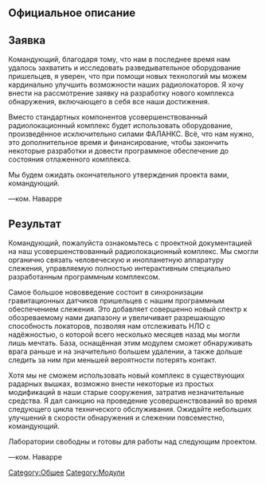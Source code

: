 ## Официальное описание

## Заявка

Командующий, благодаря тому, что нам в последнее время нам удалось
захватить и исследовать разведывательное оборудование пришельцев, я
уверен, что при помощи новых технологий мы можем кардинально улучшить
возможности наших радиолокаторов. Я хочу внести на рассмотрение заявку
на разработку нового комплекса обнаружения, включающего в себя все наши
достижения.

Вместо стандартных компонентов усовершенствованный радиолокационный
комплекс будет использовать оборудование, произведённое исключительно
силами ФАЛАНКС. Всё, что нам нужно, это дополнительное время и
финансирование, чтобы закончить некоторые разработки и довести
программное обеспечение до состояния отлаженного комплекса.

Мы будем ожидать окончательного утверждения проекта вами, командующий.

—ком. Наварре

## Результат

Командующий, пожалуйста ознакомьтесь с проектной документацией на наш
усовершенствованный радиолокационный комплекс. Мы смогли органично
связать человеческую и инопланетную аппаратуру слежения, управляемую
полностью интерактивным специально разработанным программным комплексом.

Самое большое нововведение состоит в синхронизации гравитационных
датчиков пришельцев с нашим программным обеспечением слежения. Это
добавляет совершенно новый спектр к обозреваемому нами диапазону и
увеличивает разрешающую способность локаторов, позволяя нам отслеживать
НЛО с надёжностью, о которой всего несколько месяцев назад мы могли лишь
мечтать. База, оснащённая этим модулем сможет обнаруживать врага раньше
и на значительно большем удалении, а также дольше следить за ним при
меньшей вероятности потерять контакт.

Хотя мы не сможем использовать новый комплекс в существующих радарных
вышках, возможно внести некоторые из простых модификаций в наши старые
сооружения, затратив незначительные средства. Я дал санкцию на
проведение усовершенствований во время следующего цикла технического
обслуживания. Ожидайте небольших улучшений в скорости обнаружения и
слежении повсеместно, командующий.

Лаборатории свободны и готовы для работы над следующим проектом.

—ком. Наварре

[Category:Общее](Category:Общее "wikilink")
[Category:Модули](Category:Модули "wikilink")
